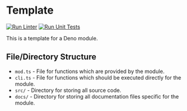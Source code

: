 # Template

[![Run Linter](https://github.com/DenoPlayground/Template/actions/workflows/lint.yml/badge.svg)](https://github.com/DenoPlayground/Template/actions/workflows/lint.yml)
[![Run Unit Tests](https://github.com/DenoPlayground/Template/actions/workflows/test.yml/badge.svg)](https://github.com/DenoPlayground/Template/actions/workflows/test.yml)

This is a template for a Deno module.

## File/Directory Structure

- `mod.ts` - File for functions which are provided by the module.
- `cli.ts` - File for functions which should be executed directly for the module.
- `src/` - Directory for storing all source code.
- `docs/` - Directory for storing all documentation files specific for the module.
